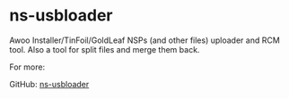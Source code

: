 # ns-usbloader

Awoo Installer/TinFoil/GoldLeaf NSPs (and other files) uploader and RCM tool. Also a tool for split files and merge them back.

For more:

GitHub: [ns-usbloader](https://github.com/developersu/ns-usbloader)

